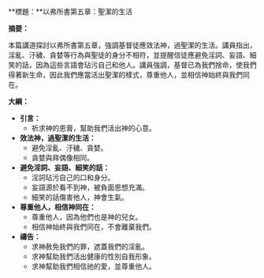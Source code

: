 **標題：**以弗所書第五章：聖潔的生活

**摘要：**

本篇講道探討以弗所書第五章，強調基督徒應效法神，過聖潔的生活。講員指出，淫亂、汙穢、貪婪等行為與聖徒的身分不相符，並提醒信徒應避免淫詞、妄語、細笑的話，因為這些言語會玷污自己和他人。講員強調，基督已為我們捨命，使我們得著新生命，因此我們應當活出聖潔的樣式，尊重他人，並相信神始終與我們同在。

**大綱：**

* **引言：**
    * 祈求神的恩膏，幫助我們活出神的心意。
* **效法神，過聖潔的生活：**
    * 避免淫亂、汙穢、貪婪。
    * 貪婪與拜偶像相同。
* **避免淫詞、妄語、細笑的話：**
    * 淫詞玷污自己的口和身分。
    * 妄語源於看不到神，被負面思想充滿。
    * 細笑的話傷害他人，神會生氣。
* **尊重他人，相信神同在：**
    * 尊重他人，因為他們也是神的兒女。
    * 相信神始終與我們同在，不會離棄我們。
* **禱告：**
    * 求神赦免我們的罪，遮蓋我們的淫亂。
    * 求神幫助我們活出健康的性別自我形象。
    * 求神幫助我們相信祂的愛，並尊重他人。